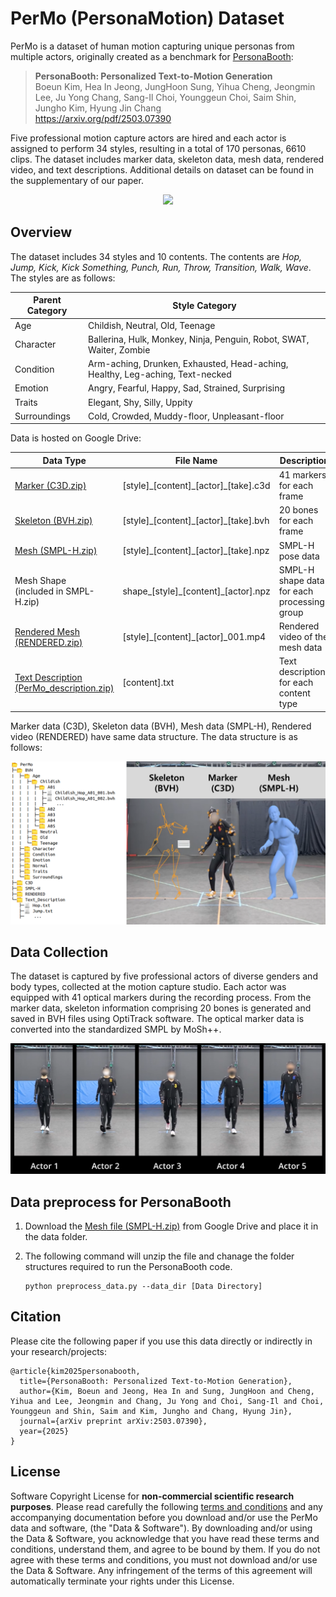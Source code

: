 # PerMo (PersonaMotion) Dataset

PerMo is a dataset of human motion capturing unique personas from multiple actors, originally created as a benchmark for [PersonaBooth](https://boeun-kim.github.io/page-PersonaBooth/):

> **PersonaBooth: Personalized Text-to-Motion Generation**<br>
> Boeun Kim, Hea In Jeong, JungHoon Sung, Yihua Cheng, Jeongmin Lee, Ju Yong Chang, Sang-Il Choi, Younggeun Choi, Saim Shin, Jungho Kim, Hyung Jin Chang<br>
> https://arxiv.org/pdf/2503.07390

Five professional motion capture actors are hired and each actor is assigned to perform 34 styles, resulting in a total of 170 personas, 6610 clips. The dataset includes marker data, skeleton data, mesh data, rendered video, and text descriptions. Additional details on dataset can be found in the supplementary of our paper.

<p align="center">
    <img src="./figures/example.gif">
</p>

## Overview

The dataset includes 34 styles and 10 contents. The contents are _Hop, Jump, Kick, Kick Something, Punch, Run, Throw, Transition, Walk, Wave_. The styles are as follows:

|Parent Category|Style Category|
|------|------|
|Age|Childish, Neutral, Old, Teenage|
|Character|Ballerina, Hulk, Monkey, Ninja, Penguin, Robot, SWAT, Waiter, Zombie|
|Condition|Arm-aching, Drunken, Exhausted, Head-aching, Healthy, Leg-aching, Text-necked|
|Emotion|Angry, Fearful, Happy, Sad, Strained, Surprising|
|Traits|Elegant, Shy, Silly, Uppity|
|Surroundings|Cold, Crowded, Muddy-floor, Unpleasant-floor|


Data is hosted on Google Drive:

|Data Type|File Name|Description|
|------|------|------|
|[Marker (C3D.zip)](https://drive.google.com/file/d/1UvD4zmLbTJzg2Z9s1f0RKzFLj8u71h6s/view?usp=drive_link)|[style]\_[content]\_[actor]\_[take].c3d|41 markers for each frame|
|[Skeleton (BVH.zip)](https://drive.google.com/file/d/12h_DJNRNFKu9z8b00dRKJ_3KSaFan7in/view?usp=drive_link)|[style]\_[content]\_[actor]\_[take].bvh|20 bones for each frame|
|[Mesh (SMPL-H.zip)](https://drive.google.com/file/d/1eJQpui51Kj2yFBy4_z3BiCQNKAgBByvN/view?usp=drive_link)|[style]\_[content]\_[actor]\_[take].npz|SMPL-H pose data|
|Mesh Shape<br/>(included in SMPL-H.zip)|shape_[style]\_[content]\_[actor].npz|SMPL-H shape data for each processing group|
|[Rendered Mesh (RENDERED.zip)](https://drive.google.com/file/d/1rKloOuZd8jrMvIJWbf842NPY6RHDjmRG/view?usp=drive_link)|[style]\_[content]\_[actor]\_001.mp4|Rendered video of the mesh data|
|[Text Description (PerMo_description.zip)](https://drive.google.com/file/d/1wMpTVbi7bKqa74SRYfMUyUNvasvHRNuU/view)|[content].txt|Text descriptions for each content type|

Marker data (C3D), Skeleton data (BVH), Mesh data (SMPL-H), Rendered video (RENDERED) have same data structure. The data structure is as follows:

<p align="center">
    <img src="./figures/data.png">
</p>


## Data Collection

The dataset is captured by five professional actors of diverse genders and body types, collected at the motion capture studio. Each actor was equipped with 41 optical markers during the recording process. From the marker data, skeleton information comprising 20 bones is generated and saved in BVH files using OptiTrack software. The optical marker data is converted into the standardized SMPL by MoSh++.

<p align="center">
    <img src="./figures/actors.png">
</p>


## Data preprocess for PersonaBooth

1. Download the [Mesh file (SMPL-H.zip)](https://drive.google.com/file/d/1eJQpui51Kj2yFBy4_z3BiCQNKAgBByvN/view?usp=drive_link) from Google Drive and place it in the data folder.

2. The following command will unzip the file and chanage the folder structures required to run the PersonaBooth code.
    ```
    python preprocess_data.py --data_dir [Data Directory]
    ```
    

## Citation

Please cite the following paper if you use this data directly or indirectly in your research/projects:

```
@article{kim2025personabooth,
  title={PersonaBooth: Personalized Text-to-Motion Generation},
  author={Kim, Boeun and Jeong, Hea In and Sung, JungHoon and Cheng, Yihua and Lee, Jeongmin and Chang, Ju Yong and Choi, Sang-Il and Choi, Younggeun and Shin, Saim and Kim, Jungho and Chang, Hyung Jin},
  journal={arXiv preprint arXiv:2503.07390},
  year={2025}
}
```

## License

Software Copyright License for **non-commercial scientific research purposes**. Please read carefully the following [terms and conditions](./LICENSE.txt) and any accompanying documentation before you download and/or use the PerMo data and software, (the "Data & Software"). By downloading and/or using the Data & Software, you acknowledge that you have read these terms and conditions, understand them, and agree to be bound by them. If you do not agree with these terms and conditions, you must not download and/or use the Data & Software. Any infringement of the terms of this agreement will automatically terminate your rights under this License.
